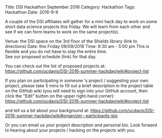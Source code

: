 Title: DSI Hackathon September 2016
Category: Hackathon
Tags: Hackathon
Date: 2016-9-9


A couple of the DSI affiliates will gather for a mini hack day to work on 
some short data science projects this friday.
We will learn from each other and see if we can form teams 
to work on the same project(s).

Venue: the DSI space on the 3rd floor of the Shields library (link to directions)
Date: this Friday 09/09/2016
Time: 9:30 am - 5:00 pm This is flexible and you do not have to stay the entire time.  
See our proposed schedule (link) for that day.

You can check out the list of proposed projects at:
https://github.com/ucdavis/DSI-2016-summer-hackday/wiki#project-list

If you plan on participating in someone 's project / suggesting your own project, 
please take 5 mins to fill out a brief description in the project table on the GitHub wiki
(you will need to sign into your GitHub account, then click the "Edit" button on the upper right-hand corner):
https://github.com/ucdavis/DSI-2016-summer-hackday/wiki#project-list

and tell us a bit about your background at:
https://github.com/ucdavis/DSI-2016-summer-hackday/wiki#organizer--participants-bio

Or you can email us your project description and personal bio.
Look forward to hearing about your projects / hacking on the projects with you.
